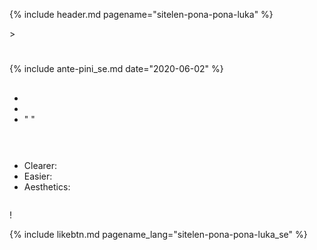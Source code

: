 {% include header.md pagename="sitelen-pona-pona-luka" %}

[<span style="background-color:#574500;"><i class="twa twa-house"></i></span>](https://joelthomastr.github.io/tokipona/READMEse) > <i class="twa twa-page-facing-up"></i><i class="twa twa-backhand-index-pointing-down"></i>

# <i class="twa twa-framed-picture"></i><i class="twa twa-thumbs-up"></i><i class="twa twa-thumbs-up"></i><i class="twa twa-raised-hand"></i>
{% include ante-pini_se.md date="2020-06-02" %}

[<span style="background-color:#574500;"><i class="twa twa-framed-picture"></i><i class="twa twa-thumbs-up"></i><i class="twa twa-thumbs-up"></i></span>](https://jackhumbert.github.io/sitelen-pona-ponaztpz/) <i class="twa twa-play-button"></i><i class="twa twa-framed-picture"></i><i class="twa twa-shuffle-tracks-button"></i><i class="twa twa-mouse-face"></i><i class="twa twa-right-arrow-curving-left"></i> [<span style="background-color:#574500;"><i class="twa twa-framed-picture"></i><i class="twa twa-thumbs-up"></i></span>](http://tokipona.net/tp/janpije/hieroglyphs.php)<i class="twa twa-minus-sign"></i> <i class="twa twa-thinking-face"></i><i class="twa twa-backhand-index-pointing-up"></i><i class="twa twa-play-button"></i><i class="twa twa-thumbs-up"></i><i class="twa twa-open-hands"></i><i class="twa twa-left-arrow-curving-right"></i><i class="twa twa-backhand-index-pointing-left"></i><i class="twa twa-minus-sign"></i>

<i class="twa twa-thinking-face"></i><i class="twa twa-backhand-index-pointing-left"></i><i class="twa twa-thought-balloon"></i><i class="twa twa-framed-picture"></i><i class="twa twa-wrench"></i><i class="twa twa-high-voltage"></i><i class="twa twa-mouse-face"></i><i class="twa twa-wrench"></i><i class="twa twa-alarm-clock"></i><i class="twa twa-mouse-face"></i><i class="twa twa-right-arrow-curving-left"></i><i class="twa twa-backhand-index-pointing-down"></i><i class="twa twa-division-sign"></i> <i class="twa twa-backhand-index-pointing-left"></i><i class="twa twa-thought-balloon"></i><i class="twa twa-framed-picture"></i><i class="twa twa-infinity"></i><i class="twa twa-right-arrow-curving-left"></i><i class="twa twa-face-without-mouth"></i><i class="twa twa-backhand-index-pointing-left"></i><i class="twa twa-wrench"></i><i class="twa twa-speaking-head"></i><i class="twa twa-thumbs-up"></i><i class="twa twa-minus-sign"></i> <i class="twa twa-backhand-index-pointing-left"></i><i class="twa twa-thought-balloon"></i><i class="twa twa-wrench"></i><i class="twa twa-fast-forward-button"></i><i class="twa twa-speaking-head"></i><i class="twa twa-thumbs-up"></i><i class="twa twa-round-pushpin"></i><i class="twa twa-alarm-clock"></i><i class="twa twa-sun"></i><i class="twa twa-infinity"></i><i class="twa twa-minus-sign"></i>

## <i class="twa twa-framed-picture"></i><i class="twa twa-thumbs-up"></i><i class="twa twa-thumbs-up"></i><i class="twa twa-raised-hand"></i><i class="twa twa-keycap"></i><i class="twa twa-index-pointing-up"></i>

<i class="twa twa-backhand-index-pointing-left"></i><i class="twa twa-raised-fist"></i><i class="twa twa-fast-forward-button"></i><i class="twa twa-backhand-index-pointing-down"></i><i class="twa twa-wrench"></i><i class="twa twa-motorway"></i><i class="twa twa-backhand-index-pointing-down"></i><i class="twa twa-division-sign"></i> <i class="twa twa-backhand-index-pointing-left"></i><i class="twa twa-eyes"></i><i class="twa twa-fast-forward-button"></i><i class="twa twa-spiral-shell"></i><i class="twa twa-elephant"></i><i class="twa twa-round-pushpin"></i><i class="twa twa-record-button"></i><i class="twa twa-spiral-shell"></i><i class="twa twa-framed-picture"></i><i class="twa twa-infinity"></i><i class="twa twa-minus-sign"></i> <i class="twa twa-backhand-index-pointing-left"></i><i class="twa twa-raised-fist"></i><i class="twa twa-fast-forward-button"></i><i class="twa twa-busts-in-silhouette"></i><i class="twa twa-open-hands"></i><i class="twa twa-right-arrow-curving-left"></i><i class="twa twa-framed-picture"></i><i class="twa twa-infinity"></i><i class="twa twa-minus-sign"></i> <i class="twa twa-alarm-clock"></i><i class="twa twa-person-walking"></i><i class="twa twa-upwards-button"></i><i class="twa twa-backhand-index-pointing-left"></i><i class="twa twa-shuffle-tracks-button"></i><i class="twa twa-fast-forward-button"></i><i class="twa twa-framed-picture"></i><i class="twa twa-infinity"></i><i class="twa twa-left-arrow-curving-right"></i><i class="twa twa-backhand-index-pointing-down"></i><i class="twa twa-division-sign"></i>
- <i class="twa twa-backhand-index-pointing-left"></i><i class="twa twa-wrench"></i><span style="background-color:white;"><i class="twa twa-wavy-dash"></i></span><i class="twa twa-index-pointing-up"></i><i class="twa twa-left-arrow-curving-right"></i><i class="twa twa-framed-picture"></i><i class="twa twa-index-pointing-up"></i>
- <i class="twa twa-backhand-index-pointing-left"></i><i class="twa twa-framed-picture"></i><i class="twa twa-wrench"></i><i class="twa twa-alarm-clock"></i><i class="twa twa-mouse-face"></i><i class="twa twa-upwards-button"></i><i class="twa twa-raised-hand"></i><i class="twa twa-backhand-index-pointing-left"></i><i class="twa twa-play-button"></i><i class="twa twa-red-heart"></i><i class="twa twa-thumbs-down"></i><i class="twa twa-cross-mark"></i>
- <i class="twa twa-backhand-index-pointing-left"></i><i class="twa twa-framed-picture"></i><i class="twa twa-wrench"></i><i class="twa twa-alarm-clock"></i><i class="twa twa-mouse-face"></i><i class="twa twa-upwards-button"></i><i class="twa twa-backhand-index-pointing-left"></i><i class="twa twa-speaking-head"></i><i class="twa twa-cross-mark"></i><i class="twa twa-fast-forward-button"></i><i class="twa twa-backhand-index-pointing-down"></i><i class="twa twa-division-sign"></i> "<i class="twa twa-framed-picture"></i><i class="twa twa-backhand-index-pointing-down"></i><i class="twa twa-play-button"></i><i class="twa twa-question-mark"></i> <i class="twa twa-backhand-index-pointing-left"></i><i class="twa twa-brain"></i><i class="twa twa-cross-mark"></i><i class="twa twa-minus-sign"></i>"

![<span style="background-color:#574500;"><i class="twa twa-framed-picture"></i><i class="twa twa-thumbs-up"></i><i class="twa twa-thumbs-up"></i><i class="twa twa-raised-hand"></i><i class="twa twa-keycap"></i><i class="twa twa-victory-hand"></i></span>](https://joelthomastr.github.io/tokipona/sppl-v1.png)

## <i class="twa twa-framed-picture"></i><i class="twa twa-thumbs-up"></i><i class="twa twa-thumbs-up"></i><i class="twa twa-raised-hand"></i><i class="twa twa-keycap"></i><i class="twa twa-victory-hand"></i>

<i class="twa twa-alarm-clock"></i><i class="twa twa-person-walking"></i><i class="twa twa-backhand-index-pointing-up"></i><i class="twa twa-upwards-button"></i><i class="twa twa-backhand-index-pointing-left"></i><i class="twa twa-speaking-head"></i><i class="twa twa-record-button"></i><i class="twa twa-fast-forward-button"></i><i class="twa twa-backhand-index-pointing-down"></i><i class="twa twa-division-sign"></i> <i class="twa twa-framed-picture"></i><i class="twa twa-keycap"></i><i class="twa twa-mouse-face"></i><i class="twa twa-upwards-button"></i><i class="twa twa-play-button"></i><i class="twa twa-thumbs-down"></i><i class="twa twa-mouse-face"></i><i class="twa twa-minus-sign"></i>

<i class="twa twa-right-arrow-curving-left"></i><i class="twa twa-backhand-index-pointing-down"></i><i class="twa twa-backhand-index-pointing-left"></i><i class="twa twa-shuffle-tracks-button"></i><i class="twa twa-fast-forward-button"></i><i class="twa twa-framed-picture"></i><i class="twa twa-keycap"></i><i class="twa twa-mouse-face"></i><i class="twa twa-division-sign"></i>

![<span style="background-color:#574500;"><i class="twa twa-spiral-shell"></i><i class="twa twa-shuffle-tracks-button"></i><i class="twa twa-stop-button"></i><i class="twa twa-framed-picture"></i><i class="twa twa-thumbs-up"></i><i class="twa twa-thumbs-up"></i><i class="twa twa-raised-hand"></i><i class="twa twa-keycap"></i><i class="twa twa-victory-hand"></i></span>](https://joelthomastr.github.io/tokipona/sppl-v2-differences.png)

<i class="twa twa-round-pushpin"></i><i class="twa twa-left-right-arrow"></i><i class="twa twa-framed-picture"></i><i class="twa twa-infinity"></i><i class="twa twa-upwards-button"></i><i class="twa twa-backhand-index-pointing-left"></i><i class="twa twa-framed-picture"></i><i class="twa twa-fast-forward-button"></i><i class="twa twa-right-arrow-curving-left"></i><i class="twa twa-left-arrow-curving-right"></i><i class="twa twa-shuffle-tracks-button"></i><i class="twa twa-division-sign"></i>
- Clearer: <i class="twa twa-backhand-index-pointing-right"></i><i class="twa twa-flexed-biceps"></i><i class="twa twa-brain"></i><i class="twa twa-fast-forward-button"></i><i class="twa twa-backhand-index-pointing-down"></i><i class="twa twa-division-sign"></i> <i class="twa twa-framed-picture"></i><i class="twa twa-backhand-index-pointing-down"></i><i class="twa twa-framed-picture"></i><i class="twa twa-question-mark"></i> <i class="twa twa-backhand-index-pointing-right"></i><i class="twa twa-speaking-head"></i><i class="twa twa-cross-mark"></i><i class="twa twa-fast-forward-button"></i><i class="twa twa-backhand-index-pointing-down"></i><i class="twa twa-division-sign"></i> <i class="twa twa-framed-picture"></i><i class="twa twa-backhand-index-pointing-down"></i><i class="twa twa-play-button"></i><i class="twa twa-balance-scale"></i><i class="twa twa-framed-picture"></i><i class="twa twa-shuffle-tracks-button"></i>
- Easier: <i class="twa twa-backhand-index-pointing-left"></i><i class="twa twa-framed-picture"></i><i class="twa twa-fast-forward-button"></i><i class="twa twa-backhand-index-pointing-up"></i><i class="twa twa-upwards-button"></i><i class="twa twa-raised-hand"></i><i class="twa twa-backhand-index-pointing-left"></i><i class="twa twa-play-button"></i><i class="twa twa-red-heart"></i><i class="twa twa-thumbs-up"></i>
- Aesthetics: <i class="twa twa-eyes"></i><i class="twa twa-backhand-index-pointing-up"></i><i class="twa twa-play-button"></i><i class="twa twa-thumbs-up"></i><i class="twa twa-left-arrow-curving-right"></i><i class="twa twa-backhand-index-pointing-left"></i>

<i class="twa twa-backhand-index-pointing-left"></i><i class="twa twa-thought-balloon"></i><i class="twa twa-fast-forward-button"></i><i class="twa twa-backhand-index-pointing-down"></i><i class="twa twa-division-sign"></i> <i class="twa twa-round-pushpin"></i><i class="twa twa-left-right-arrow"></i><i class="twa twa-framed-picture"></i><i class="twa twa-backhand-index-pointing-left"></i><i class="twa twa-keycap"></i><i class="twa twa-index-pointing-up"></i><i class="twa twa-upwards-button"></i><i class="twa twa-backhand-index-pointing-down"></i><i class="twa twa-play-button"></i><i class="twa twa-thumbs-up"></i><i class="twa twa-left-arrow-curving-right"></i><i class="twa twa-backhand-index-pointing-right"></i><i class="twa twa-minus-sign"></i>

<i class="twa twa-round-pushpin"></i><i class="twa twa-down-arrow"></i><i class="twa twa-backhand-index-pointing-down"></i><i class="twa twa-upwards-button"></i><i class="twa twa-backhand-index-pointing-left"></i><i class="twa twa-outbox-tray"></i><i class="twa twa-fast-forward-button"></i><i class="twa twa-framed-picture"></i><i class="twa twa-eyes"></i><i class="twa twa-minus-sign"></i> <i class="twa twa-backhand-index-pointing-right"></i><i class="twa twa-flexed-biceps"></i><i class="twa twa-eyes"></i><i class="twa twa-fast-forward-button"></i><i class="twa twa-framed-picture"></i><i class="twa twa-infinity"></i><i class="twa twa-stop-button"></i><i class="twa twa-framed-picture"></i><i class="twa twa-thumbs-up"></i><i class="twa twa-thumbs-up"></i><i class="twa twa-fast-forward-button"></i><i class="twa twa-framed-picture"></i><i class="twa twa-infinity"></i><i class="twa twa-stop-button"></i><i class="twa twa-framed-picture"></i><i class="twa twa-thumbs-up"></i><i class="twa twa-thumbs-up"></i><i class="twa twa-raised-hand"></i><i class="twa twa-round-pushpin"></i><i class="twa twa-alarm-clock"></i><i class="twa twa-balance-scale"></i><i class="twa twa-division-sign"></i>

![<span style="background-color:#574500;"><i class="twa twa-framed-picture"></i><i class="twa twa-thumbs-up"></i><i class="twa twa-thumbs-up"></i><i class="twa twa-raised-hand"></i><i class="twa twa-keycap"></i><i class="twa twa-victory-hand"></i></span>](https://joelthomastr.github.io/tokipona/sppl-v2-basic.jpg)

<i class="twa twa-flexed-biceps"></i><i class="twa twa-upwards-button"></i><i class="twa twa-backhand-index-pointing-left"></i><i class="twa twa-shuffle-tracks-button"></i><i class="twa twa-fast-forward-button"></i><i class="twa twa-framed-picture"></i><i class="twa twa-backhand-index-pointing-left"></i><i class="twa twa-round-pushpin"></i><i class="twa twa-alarm-clock"></i><i class="twa twa-shuffle-tracks-button"></i><i class="twa twa-minus-sign"></i> <i class="twa twa-thinking-face"></i><i class="twa twa-spiral-shell"></i><i class="twa twa-elephant"></i><i class="twa twa-play-button"></i><i class="twa twa-round-pushpin"></i><i class="twa twa-upwards-button"></i><i class="twa twa-backhand-index-pointing-left"></i><i class="twa twa-thought-balloon"></i><i class="twa twa-raised-fist"></i><i class="twa twa-fast-forward-button"></i><i class="twa twa-backhand-index-pointing-down"></i><i class="twa twa-minus-sign"></i> <i class="twa twa-flexed-biceps"></i><i class="twa twa-upwards-button"></i><i class="twa twa-backhand-index-pointing-right"></i><i class="twa twa-wrench"></i><i class="twa twa-fast-forward-button"></i><i class="twa twa-framed-picture"></i><i class="twa twa-backhand-index-pointing-left"></i><i class="twa twa-upwards-button"></i><i class="twa twa-backhand-index-pointing-right"></i><i class="twa twa-eyes"></i><i class="twa twa-fast-forward-button"></i><i class="twa twa-spiral-shell"></i><i class="twa twa-thumbs-down"></i><i class="twa twa-minus-sign"></i> <i class="twa twa-backhand-index-pointing-down"></i><i class="twa twa-upwards-button"></i><i class="twa twa-waving-hand"></i><i class="twa twa-speaking-head"></i><i class="twa twa-left-arrow-curving-right"></i><i class="twa twa-backhand-index-pointing-left"></i><i class="twa twa-minus-sign"></i> [<span style="background-color:#574500;"><i class="twa twa-page-facing-up"></i><i class="twa twa-house"></i></span>](https://joelthomastr.github.io/tokipona/READMEse) <i class="twa twa-upwards-button"></i><i class="twa twa-backhand-index-pointing-left"></i><i class="twa twa-outbox-tray"></i><i class="twa twa-fast-forward-button"></i><i class="twa twa-motorway"></i><i class="twa twa-speaking-head"></i><i class="twa twa-left-arrow-curving-right"></i><i class="twa twa-backhand-index-pointing-right"></i><i class="twa twa-minus-sign"></i>

<i class="twa twa-waving-hand"></i><i class="twa twa-thumbs-up"></i>!

{% include likebtn.md pagename_lang="sitelen-pona-pona-luka_se" %}
